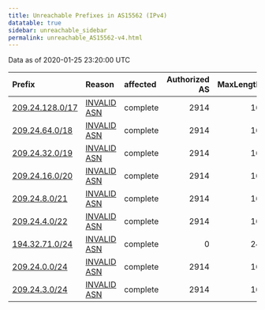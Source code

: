 ```yaml
---
title: Unreachable Prefixes in AS15562 (IPv4)
datatable: true
sidebar: unreachable_sidebar
permalink: unreachable_AS15562-v4.html
---
```


Data as of 2020-01-25 23:20:00 UTC


<div class="datatable-begin"></div>

| Prefix                                                   | Reason                                                                                                 | affected   |   Authorized AS |   MaxLength | Anchor                                         |   unreachable /24s |
|:---------------------------------------------------------|:-------------------------------------------------------------------------------------------------------|:-----------|----------------:|------------:|:-----------------------------------------------|-------------------:|
| [209.24.128.0/17](https://stat.ripe.net/209.24.128.0/17) | [INVALID ASN](https://rpki-validator.ripe.net/announcement-preview?asn=AS15562&prefix=209.24.128.0/17) | complete   |            2914 |          16 | [ARIN](unreachable_ARIN-v4.html)               |                128 |
| [209.24.64.0/18](https://stat.ripe.net/209.24.64.0/18)   | [INVALID ASN](https://rpki-validator.ripe.net/announcement-preview?asn=AS15562&prefix=209.24.64.0/18)  | complete   |            2914 |          16 | [ARIN](unreachable_ARIN-v4.html)               |                 64 |
| [209.24.32.0/19](https://stat.ripe.net/209.24.32.0/19)   | [INVALID ASN](https://rpki-validator.ripe.net/announcement-preview?asn=AS15562&prefix=209.24.32.0/19)  | complete   |            2914 |          16 | [ARIN](unreachable_ARIN-v4.html)               |                 32 |
| [209.24.16.0/20](https://stat.ripe.net/209.24.16.0/20)   | [INVALID ASN](https://rpki-validator.ripe.net/announcement-preview?asn=AS15562&prefix=209.24.16.0/20)  | complete   |            2914 |          16 | [ARIN](unreachable_ARIN-v4.html)               |                 16 |
| [209.24.8.0/21](https://stat.ripe.net/209.24.8.0/21)     | [INVALID ASN](https://rpki-validator.ripe.net/announcement-preview?asn=AS15562&prefix=209.24.8.0/21)   | complete   |            2914 |          16 | [ARIN](unreachable_ARIN-v4.html)               |                  8 |
| [209.24.4.0/22](https://stat.ripe.net/209.24.4.0/22)     | [INVALID ASN](https://rpki-validator.ripe.net/announcement-preview?asn=AS15562&prefix=209.24.4.0/22)   | complete   |            2914 |          16 | [ARIN](unreachable_ARIN-v4.html)               |                  4 |
| [194.32.71.0/24](https://stat.ripe.net/194.32.71.0/24)   | [INVALID ASN](https://rpki-validator.ripe.net/announcement-preview?asn=AS15562&prefix=194.32.71.0/24)  | complete   |               0 |          24 | [RIPE](unreachable_RIPE_NCC_RPKI_Root-v4.html) |                  1 |
| [209.24.0.0/24](https://stat.ripe.net/209.24.0.0/24)     | [INVALID ASN](https://rpki-validator.ripe.net/announcement-preview?asn=AS15562&prefix=209.24.0.0/24)   | complete   |            2914 |          16 | [ARIN](unreachable_ARIN-v4.html)               |                  1 |
| [209.24.3.0/24](https://stat.ripe.net/209.24.3.0/24)     | [INVALID ASN](https://rpki-validator.ripe.net/announcement-preview?asn=AS15562&prefix=209.24.3.0/24)   | complete   |            2914 |          16 | [ARIN](unreachable_ARIN-v4.html)               |                  1 |

<div class="datatable-end"></div>